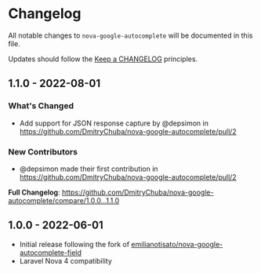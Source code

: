 # Changelog

All notable changes to `nova-google-autocomplete` will be documented in this file.

Updates should follow the [Keep a CHANGELOG](http://keepachangelog.com/) principles.

## 1.1.0 - 2022-08-01

### What's Changed

- Add support for JSON response capture by @depsimon in https://github.com/DmitryChuba/nova-google-autocomplete/pull/2

### New Contributors

- @depsimon made their first contribution in https://github.com/DmitryChuba/nova-google-autocomplete/pull/2

**Full Changelog**: https://github.com/DmitryChuba/nova-google-autocomplete/compare/1.0.0...1.1.0

## 1.0.0 - 2022-06-01

- Initial release following the fork of [emilianotisato/nova-google-autocomplete-field](https://github.com/emilianotisato/nova-google-autocomplete-field)
- Laravel Nova 4 compatibility
